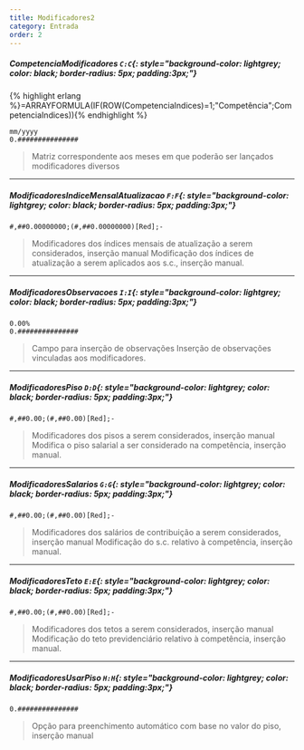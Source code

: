 ```yaml
---
title: Modificadores2
category: Entrada
order: 2
---
```


##### **CompetenciaModificadores** `C:C`{: style="background-color: lightgrey; color: black; border-radius: 5px; padding:3px;"}
{% highlight erlang %}=ARRAYFORMULA(IF(ROW(CompetenciaIndices)=1;"Competência";CompetenciaIndices)){% endhighlight %}


~~~
mm/yyyy
0.###############
~~~


> Matriz correspondente aos meses em que poderão ser lançados modificadores diversos

* * *

##### **ModificadoresIndiceMensalAtualizacao** `F:F`{: style="background-color: lightgrey; color: black; border-radius: 5px; padding:3px;"}


~~~
#,##0.00000000;(#,##0.00000000)[Red];-
~~~


> Modificadores dos índices mensais de atualização a serem considerados, inserção manual
Modificação dos índices de atualização a serem aplicados aos s.c., inserção manual.

* * *

##### **ModificadoresObservacoes** `I:I`{: style="background-color: lightgrey; color: black; border-radius: 5px; padding:3px;"}


~~~
0.00%
0.###############
~~~


> Campo para inserção de observações
Inserção de observações vinculadas aos modificadores.

* * *

##### **ModificadoresPiso** `D:D`{: style="background-color: lightgrey; color: black; border-radius: 5px; padding:3px;"}


~~~
#,##0.00;(#,##0.00)[Red];-
~~~


> Modificadores dos pisos a serem considerados, inserção manual
Modifica o piso salarial a ser considerado na competência, inserção manual.

* * *

##### **ModificadoresSalarios** `G:G`{: style="background-color: lightgrey; color: black; border-radius: 5px; padding:3px;"}


~~~
#,##0.00;(#,##0.00)[Red];-
~~~


> Modificadores dos salários de contribuição a serem considerados, inserção manual
Modificação do s.c. relativo à competência, inserção manual.


* * *

##### **ModificadoresTeto** `E:E`{: style="background-color: lightgrey; color: black; border-radius: 5px; padding:3px;"}


~~~
#,##0.00;(#,##0.00)[Red];-
~~~


> Modificadores dos tetos a serem considerados, inserção manual
Modificação do teto previdenciário relativo à competência, inserção manual.

* * *

##### **ModificadoresUsarPiso** `H:H`{: style="background-color: lightgrey; color: black; border-radius: 5px; padding:3px;"}


~~~
0.###############
~~~


> Opção para preenchimento automático com base no valor do piso, inserção manual